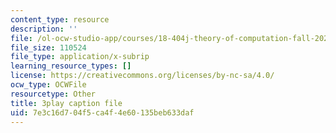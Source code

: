 ```yaml
---
content_type: resource
description: ''
file: /ol-ocw-studio-app/courses/18-404j-theory-of-computation-fall-2020/7e3c16d704f5ca4f4e60135beb633daf_MGqoLm2aAgc.srt
file_size: 110524
file_type: application/x-subrip
learning_resource_types: []
license: https://creativecommons.org/licenses/by-nc-sa/4.0/
ocw_type: OCWFile
resourcetype: Other
title: 3play caption file
uid: 7e3c16d7-04f5-ca4f-4e60-135beb633daf
---
```

